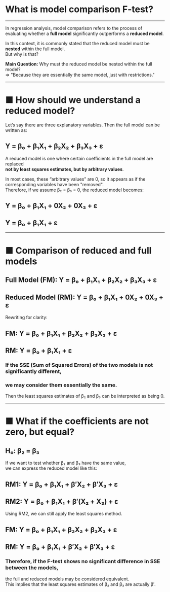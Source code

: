 # What is model comparison F-test?

--- 
In regression analysis, model comparison refers to the process of evaluating whether a **full model** significantly outperforms a **reduced model**.

In this context, it is commonly stated that the reduced model must be **nested** within the full model.  
But why is that?

**Main Question:** Why must the reduced model be nested within the full model?  
=> "Because they are essentially the same model, just with restrictions."

---

# ■ How should we understand a reduced model?

Let’s say there are three explanatory variables. Then the full model can be written as:

## Y = β₀ + β₁X₁ + β₂X₂ + β₃X₃ + ε

A reduced model is one where certain coefficients in the full model are replaced  
**not by least squares estimates, but by arbitrary values**.

In most cases, these “arbitrary values” are 0, so it appears as if the corresponding variables have been "removed".  
Therefore, if we assume β₂ = β₃ = 0, the reduced model becomes:

## Y = β₀ + β₁X₁ + 0X₂ + 0X₃ + ε  
## Y = β₀ + β₁X₁ + ε

---

# ■ Comparison of reduced and full models

## Full Model (FM): Y = β₀ + β₁X₁ + β₂X₂ + β₃X₃ + ε  
## Reduced Model (RM): Y = β₀ + β₁X₁ + 0X₂ + 0X₃ + ε

Rewriting for clarity:

## FM: Y = β₀ + β₁X₁ + β₂X₂ + β₃X₃ + ε  
## RM: Y = β₀ + β₁X₁ + ε

### If the SSE (Sum of Squared Errors) of the two models is not significantly different,  
### we may consider them essentially the same.  
Then the least squares estimates of β₂ and β₃ can be interpreted as being 0.

---

# ■ What if the coefficients are not zero, but equal?

## H₀: β₂ = β₃

If we want to test whether β₂ and β₃ have the same value,  
we can express the reduced model like this:

## RM1: Y = β₀ + β₁X₁ + β′X₂ + β′X₃ + ε  
## RM2: Y = β₀ + β₁X₁ + β′(X₂ + X₃) + ε

Using RM2, we can still apply the least squares method.

## FM: Y = β₀ + β₁X₁ + β₂X₂ + β₃X₃ + ε  
## RM: Y = β₀ + β₁X₁ + β′X₂ + β′X₃ + ε

### Therefore, if the F-test shows no significant difference in SSE between the models,  
the full and reduced models may be considered equivalent.  
This implies that the least squares estimates of β₂ and β₃ are actually β′.
